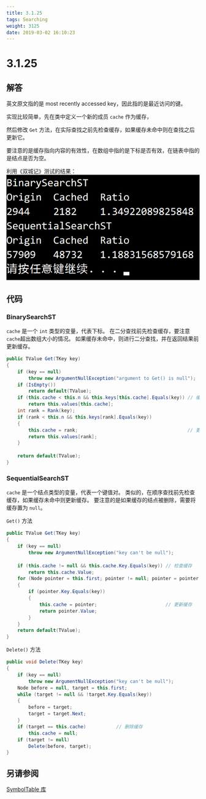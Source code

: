 ```yaml
---
title: 3.1.25
tags: Searching
weight: 3125
date: 2019-03-02 16:10:23
---
```


# 3.1.25


## 解答

英文原文指的是 most recently accessed key，因此指的是最近访问的键。

实现比较简单，先在类中定义一个新的成员 `cache` 作为缓存，

然后修改 `Get` 方法，在实际查找之前先检查缓存，如果缓存未命中则在查找之后更新它。

要注意的是缓存指向内容的有效性，在数组中指的是下标是否有效，在链表中指的是结点是否为空。

利用《双城记》测试的结果：
![](/resources/3-1-25/1.png)

## 代码

### BinarySearchST

`cache` 是一个 `int` 类型的变量，代表下标。
在二分查找前先检查缓存，要注意`cache`超出数组大小的情况。
如果缓存未命中，则进行二分查找，并在返回结果前更新缓存。

```csharp
public TValue Get(TKey key)
{
    if (key == null)
        throw new ArgumentNullException("argument to Get() is null");
    if (IsEmpty())
        return default(TValue);
    if (this.cache < this.n && this.keys[this.cache].Equals(key)) // 缓存检查
        return this.values[this.cache];
    int rank = Rank(key);
    if (rank < this.n && this.keys[rank].Equals(key))
    {
        this.cache = rank;                                        // 更新缓存
        return this.values[rank];
    }

    return default(TValue);
}
```

### SequentialSearchST

`cache` 是一个结点类型的变量，代表一个键值对。
类似的，在顺序查找前先检查缓存，如果缓存未命中则更新缓存。
要注意的是如果缓存的结点被删除，需要将缓存置为 `null`。

`Get()` 方法

```csharp
public TValue Get(TKey key)
{
    if (key == null)
        throw new ArgumentNullException("key can't be null");

    if (this.cache != null && this.cache.Key.Equals(key)) // 检查缓存
        return this.cache.Value;
    for (Node pointer = this.first; pointer != null; pointer = pointer.Next)
    {
        if (pointer.Key.Equals(key))
        {
            this.cache = pointer;                         // 更新缓存
            return pointer.Value;
        }
    }
    return default(TValue);
}
```

`Delete()` 方法

```csharp
public void Delete(TKey key)
{
    if (key == null)
        throw new ArgumentNullException("key can't be null");
    Node before = null, target = this.first;
    while (target != null && !target.Key.Equals(key))
    {
        before = target;
        target = target.Next;
    }
    if (target == this.cache)           // 删除缓存
        this.cache = null;
    if (target != null)
        Delete(before, target);
}
```

## 另请参阅

[SymbolTable 库](https://github.com/ikesnowy/Algorithms-4th-Edition-in-Csharp/tree/master/3%20Searching/3.1/SymbolTable)
